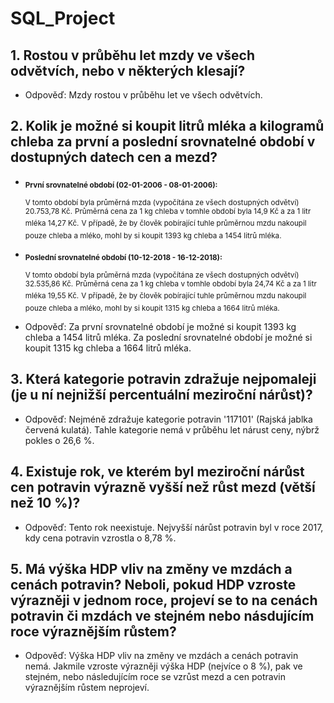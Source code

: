 # SQL_Project

## 1. Rostou v průběhu let mzdy ve všech odvětvích, nebo v některých klesají?
- Odpověď: Mzdy rostou v průběhu let ve všech odvětvích.

## 2. Kolik je možné si koupit litrů mléka a kilogramů chleba za první a poslední srovnatelné období v dostupných datech cen a mezd?
  * <sub>**První srovnatelné období (02-01-2006 - 08-01-2006):**</sub>
      
      <sup>V tomto období byla průměrná mzda (vypočítána ze všech dostupných odvětví) 20.753,78 Kč.</sup>
      <sup>Průměrná cena za 1 kg chleba v tomhle období byla 14,9 Kč a za 1 litr mléka 14,27 Kč.</sup>
      <sup>V případě, že by člověk pobírající tuhle průměrnou mzdu nakoupil pouze chleba a mléko, mohl by si koupit 1393 kg chleba a 1454 litrů mléka.</sup>
   
  * <sub>**Poslední srovnatelné období (10-12-2018 - 16-12-2018):**</sub>
      
      <sup>V tomto období byla průměrná mzda (vypočítána ze všech dostupných odvětví) 32.535,86 Kč.</sup>
      <sup>Průměrná cena za 1 kg chleba v tomhle období byla 24,74 Kč a za 1 litr mléka 19,55 Kč.</sup>
      <sup>V případě, že by člověk pobírající tuhle průměrnou mzdu nakoupil pouze chleba a mléko, mohl by si koupit 1315 kg chleba a 1664 litrů mléka.</sub>
   
- Odpověď: Za první srovnatelné období je možné si koupit 1393 kg chleba a 1454 litrů mléka. 
           Za poslední srovnatelné období je možné si koupit 1315 kg chleba a 1664 litrů mléka.
    
## 3. Která kategorie potravin zdražuje nejpomaleji (je u ní nejnižší percentuální meziroční nárůst)?
- Odpověď: Nejméně zdražuje kategorie potravin '117101' (Rajská jablka červená kulatá). Tahle kategorie nemá v průběhu let nárust ceny, nýbrž pokles o 26,6 %.

## 4. Existuje rok, ve kterém byl meziroční nárůst cen potravin výrazně vyšší než růst mezd (větší než 10 %)? ##
- Odpověď: Tento rok neexistuje. Nejvyšší nárůst potravin byl v roce 2017, kdy cena potravin vzrostla o 8,78 %.

## 5. Má výška HDP vliv na změny ve mzdách a cenách potravin? Neboli, pokud HDP vzroste výrazněji v jednom roce, projeví se to na cenách potravin či mzdách ve stejném nebo násdujícím roce výraznějším růstem?
- Odpověď: Výška HDP vliv na změny ve mzdách a cenách potravin nemá. Jakmile vzroste výrazněji výška HDP (nejvíce o 8 %), pak ve stejném, nebo následujícím roce
            se vzrůst mezd a cen potravin výraznějším růstem neprojeví.

